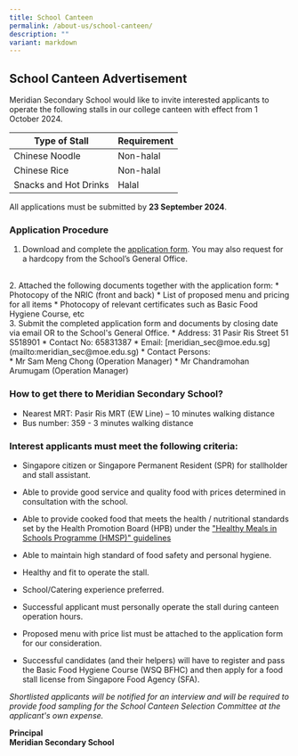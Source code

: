```yaml
---
title: School Canteen
permalink: /about-us/school-canteen/
description: ""
variant: markdown
---
```

## School Canteen Advertisement 


Meridian Secondary School would like to invite interested applicants to operate the following stalls in our college canteen with effect from 1 October 2024. 

|Type of Stall|Requirement|
|---|---|
|Chinese Noodle|Non-halal|
|Chinese Rice|Non-halal|
|Snacks and Hot Drinks|Halal|

All applications must be submitted by **23 September 2024**.

### Application Procedure

1. Download and complete the [application form](/files/formbf7%20-%20canteen%20stall%20application%20form.pdf). You may also request for a hardcopy from the School’s General Office.
<br>
2. Attached the following documents together with the application form:
* Photocopy of the NRIC (front and back)
* List of proposed menu and pricing for all items
* Photocopy of relevant certificates such as Basic Food Hygiene Course, etc
<br>
3. Submit the completed application form and documents by closing date via email OR to the School's General Office.
* Address: 31 Pasir Ris Street 51 S518901
* Contact No: 65831387
* Email: [meridian_sec@moe.edu.sg](mailto:meridian_sec@moe.edu.sg)
* Contact Persons:<br>         
  * Mr Sam Meng Chong (Operation Manager) 
  * Mr Chandramohan Arumugam (Operation Manager)


### How to get there to Meridian Secondary School?

* Nearest MRT: Pasir Ris MRT (EW Line) – 10 minutes walking distance
* Bus number: 359 - 3 minutes walking distance


### Interest applicants must meet the following criteria:

* Singapore citizen or Singapore Permanent Resident (SPR) for stallholder and stall assistant.

* Able to provide good service and quality food with prices determined in consultation with the school.

* Able to provide cooked food that meets the health / nutritional standards set by the Health Promotion Board (HPB) under the ["Healthy Meals in Schools Programme (HMSP)" guidelines](https://www.hpb.gov.sg/schools/school-programmes/healthy-meals-in-schools-programme)

* Able to maintain high standard of food safety and personal hygiene.

* Healthy and fit to operate the stall.
* School/Catering experience preferred.
* Successful applicant must personally operate the stall during canteen operation hours.
* Proposed menu with price list must be attached to the application form for our consideration.
* Successful candidates (and their helpers) will have to register and pass the Basic Food Hygiene Course (WSQ BFHC) and then apply for a food stall license from Singapore Food Agency (SFA).



*Shortlisted applicants will be notified for an interview and will be required to provide food sampling for the School Canteen Selection Committee at the applicant's own expense.*

**Principal**<br>
**Meridian Secondary School**
